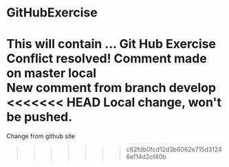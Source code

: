 # GitHubExercise
This will contain ...
Git Hub Exercise  
Conflict resolved!
Comment made on master local  
New comment from branch develop  
<<<<<<< HEAD
Local change, won't be pushed.
=======
Change from github site
>>>>>>> c62fdb0fcd12d3b6062e715d31246ef14d2cf40b
